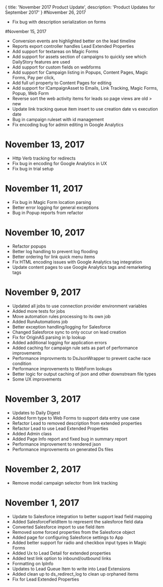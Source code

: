 {
	title: 'November 2017 Product Update',
	description: 'Product Updates for September 2017'
}
#November 26, 2017
* Fix bug with description serialization on forms

#November 15, 2017
* Conversion events are highlighted better on the lead timeline
* Reports export controller handles Lead Extended Properties
* Add support for textareas on Magic Forms
* Add support for assets section of campaigns to quickly see which DailyStory features are used
* Add support for custom fields on webforms
* Add support for Campaign listing in Popups, Content Pages, Magic Forms, Pay per click, 
* Add full url property to Content Pages for editing
* Add support for ICampaignAsset to Emails, Link Tracking, Magic Forms, Popup, Web Form
* Reverse sort the web activity items for leads so page views are old > new
* Update link tracking queue item insert to use creation date vs execution date
* Bug in campaign ruleset with id management
* Fix encoding bug for admin editing in Google Analytics

# November 13, 2017
* Http Verb tracking for redirects
* Fix bug in encoding for Google Analytics in UX
* Fix bug in trial setup

# November 11, 2017
* Fix bug in Magic Form location parsing
* Better error logging for general exceptions
* Bug in Popup reports from refactor

# November 10, 2017
* Refactor popups
* Better log handling to prevent log flooding
* Better ordering for link quick menu items
* Fix HTML encoding issues with Google Analytics tag integration
* Update content pages to use Google Analytics tags and remarketing tags

# November 9, 2017
* Updated all jobs to use connection provider environment variables
* Added more tests for jobs
* Move automation rules processing to its own job
* Added RunAutomations job
* Better exception handling/logging for Salesforce
* Changed Salesforce sync to only occur on lead creation
* Fix for OriginAS parsing in Ip lookup
* Added additional logging for application errors
* Added caching for campaign rule sets as part of performance improvements
* Performance improvments to DsJsonWrapper to prevent cache race condition
* Performance improvements to WebForm lookups
* Better logic for output caching of json and other downstream file types
* Some UX improvements

# November 3, 2017
* Updates to Daily Digest
* Added form type to Web Forms to support data entry use case
* Refactor Lead to removed description from extended properties
* Refactor Lead to use Lead Extended Properties
* Added Admin class
* Added Page Info report and fixed bug in summary report
* Performance improvement to rendered json
* Performance improvements on generated Ds files

# November 2, 2017
* Remove modal campaign selector from link tracking

# November 1, 2017
* Update to Salesforce integration to better support lead field mapping
* Added SalesforceFieldItem to represent the salesforce field data
* Converted Salesforce import to use field item
* Removed some forced properties from the Salesforce object
* Added page for configuring Salesforce settings to App
* Added better support for radio and checkbox input types in Magic Forms
* Added Ux to Lead Detail for extended properties
* Added test link option to inbound/outbound links
* Formatting on IpInfo
* Updates to Lead Queue Item to write into Lead Extensions
* Added clean up to ds_redirect_log to clean up orphaned items
* Fix for Lead Extended Properties